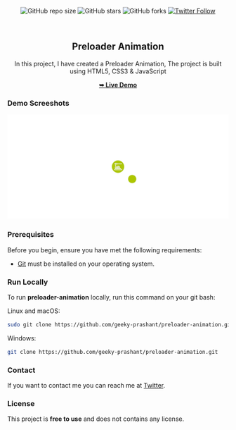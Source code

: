 <div align="center">
  
  ![GitHub repo size](https://img.shields.io/github/repo-size/geeky-prashant/preloader-animation)
  ![GitHub stars](https://img.shields.io/github/stars/geeky-prashant/preloader-animation)
  ![GitHub forks](https://img.shields.io/github/forks/geeky-prashant/preloader-animation?style=social)
  [![Twitter Follow](https://img.shields.io/twitter/follow/geekyprashant?style=social)](https://twitter.com/intent/follow?screen_name=geekyprashant)
 
  <br />

  <h2 align="center">Preloader Animation</h2>

  In this project, I have created a Preloader Animation, The project is built using HTML5, CSS3 & JavaScript

  <a href="https://geeky-prashant.github.io/preloader-animation/"><strong>➥ Live Demo</strong></a>

</div>

### Demo Screeshots

![Preloader Animation Desktop Demo](./readme-images/Preloader-Animation.png "Desktop Demo")

### Prerequisites

Before you begin, ensure you have met the following requirements:

* [Git](https://git-scm.com/downloads "Download Git") must be installed on your operating system.

### Run Locally

To run **preloader-animation** locally, run this command on your git bash:

Linux and macOS:

```bash
sudo git clone https://github.com/geeky-prashant/preloader-animation.git
```

Windows:

```bash
git clone https://github.com/geeky-prashant/preloader-animation.git
```

### Contact

If you want to contact me you can reach me at [Twitter](https://www.twitter.com/geekyprashant).

### License

This project is **free to use** and does not contains any license.
